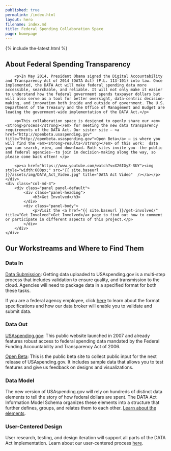 ```yaml
---
published: true
permalink: /index.html
layout: hero
filename: index.md
title: Federal Spending Collaboration Space
page: homepage
---
```


{% include the-latest.html %}

<div class="row">
    <div class="col-md-8">
        <h2 class="mt-0">About Federal Spending Transparency</h2>

        <p>In May 2014, President Obama signed the Digital Accountability and Transparency Act of 2014 (DATA Act) (P.L. 113-101) into law. Once implemented, the DATA Act will make federal spending data more accessible, searchable, and reliable. It will not only make it easier to understand how the federal government spends taxpayer dollars but will also serve as a tool for better oversight, data-centric decision-making, and innovation both inside and outside of government. The U.S. Department of the Treasury and the Office of Management and Budget are leading the government-wide implementation of the DATA Act.</p>

        <p>This collaboration space is designed to openly share our <em><strong>process</strong></em> for meeting the new data transparency requirements of the DATA Act. Our sister site — <a href="http://openbeta.usaspending.gov" title="http://openbeta.usaspending.gov">Open Beta</a> — is where you will find the <em><strong>results</strong></em> of this work:  data you can search, view, and download. Both sites invite you--the public and federal agencies--to join in decision-making along the way, so please come back often! </p>

        <p><a href="https://www.youtube.com/watch?v=X26IGyZ-SUY"><img style="width:600px;" src="{{ site.baseurl }}/assets/img/DATA_Act_Video.jpg" title="DATA Act Video"  /></a></p>
    </div>
    <div class="col-md-4">
        <div class="panel panel-default">
            <div class="panel-heading">
                <h3>Get Involved</h3>
            </div>
            <div class="panel-body">
                <p>Visit the <a href="{{ site.baseurl }}/get-involved/" title="Get Involved">Get Involved</a> page to find out how to comment or participate in different aspects of this project.</p>
            </div>
        </div>
    </div>
</div>
<div class="row mt-40">
    <div class="col-md-12">
        <h2>Our Workstreams and Where to Find Them</h2>
    </div>
    <div class="panel-container">
        <div class="col-md-6">
            <div class="panel panel-default short-col">
                <div class="panel-heading">
                    <h3>Data In</h3>
                </div>
                <div class="panel-body">
                    <div class="media">
                        <div class="media-left">
                            <span class="glyphicon glyphicon-cloud-upload"></span>
                        </div>
                        <div class="media-body">
                            <p><a href="https://community.max.gov/download/attachments/903971114/DataSubmission_page.pdf" title="Data Submission" target='_blank'>Data Submission</a>: Getting data uploaded to USAspending.gov is a multi-step process that includes validation to ensure quality, and transmission to the cloud. Agencies will need to package data in a specified format for both these tasks.</p>
                            <p>If you are a federal agency employee, click <a href="https://community.max.gov/download/attachments/903971114/DataSubmission_page.pdf" title="Learn about format specifications">here</a> to learn about the format specifications and how our data broker will enable you to validate and submit data.</p>
                        </div>
                    </div>
                </div>
            </div>
        </div>
        <div class="col-md-6">
            <div class="panel panel-default tall-col">
                <div class="panel-heading">
                    <h3>Data Out</h3>
                </div>
                <div class="panel-body">
                    <div class="media">
                        <div class="media-left">
                            <span class="usaspend-logo"></span>
                        </div>
                        <div class="media-body">
                            <p><a href="https://www.usaspending.gov/Pages/Default.aspx" title="USAspending.gov">USAspending.gov</a>: This public website launched in 2007 and already features robust access to federal spending data mandated by the Federal Funding Accountability and Transparency Act of 2006.</p>
                        </div>
                    </div>
                    <div class="media">
                        <div class="media-left">
                            <span class="usaspend-openbeta-logo"></span>
                        </div>
                        <div class="media-body">
                            <p><a href="http://openbeta.usaspending.gov" title="http://openbeta.usaspending.gov">Open Beta</a>: This is the public beta site to collect public input for the next release of USAspending.gov. It includes sample data that allows you to test features and give us feedback on designs and visualizations.</p>
                        </div>
                    </div>
                </div>
            </div>
        </div>
    </div>
</div>

<div class="row">
    <div class="col-md-12">
        <div class="panel panel-default">
            <div class="panel-heading">
                <h3>Data Model</h3>
            </div>
            <div class="panel-body">
                <div class="media">
                    <div class="media-left">
                        <span class="glyphicon glyphicon-list-alt"></span>
                    </div>
                    <div class="media-body">
                        <p>The new version of USAspending.gov will rely on hundreds of distinct data elements to tell the story of how federal dollars are spent. The DATA Act Information Model Schema organizes these elements into a structure that further defines, groups, and relates them to each other. <a href="{{site.baseurl}}/data-model/">Learn about the elements</a>.</p>
                    </div>
                </div>
            </div>
        </div>
    </div>
</div>
<div class="row">
    <div class="col-md-12">
        <div class="panel panel-default">
            <div class="panel-heading">
                <h3>User-Centered Design</h3>
            </div>
            <div class="panel-body">
                <div class="media">
                    <div class="media-left">
                        <span class="usability-icon"></span>
                    </div>
                    <div class="media-body">
                        <p>User research, testing, and design iteration will support all parts of the DATA Act implementation. Learn about our user-centered process <a href="{{ site.baseurl }}/user-centered-design/">here</a>.</p>
                    </div>
                </div>
            </div>
        </div>
    </div>
</div>
